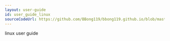 ```yaml
---
layout: user-guide
id: user_guide_linux
sourceCodeUrl: https://github.com/BBong119/bbong119.github.io/blob/master/dbr-basic-info/user-guide/linux/index.md
---
```


linux user guide
